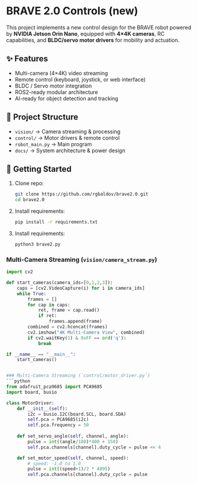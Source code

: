 # BRAVE 2.0 Controls (new)

This project implements a new control design for the BRAVE robot powered by **NVIDIA Jetson Orin Nano**, equipped with **4×4K cameras**, RC capabilities, and **BLDC/servo motor drivers** for mobility and actuation.  

## ✨ Features
- Multi-camera (4×4K) video streaming
- Remote control (keyboard, joystick, or web interface)
- BLDC / Servo motor integration
- ROS2-ready modular architecture
- AI-ready for object detection and tracking

## 📂 Project Structure
- `vision/` → Camera streaming & processing
- `control/` → Motor drivers & remote control
- `robot_main.py` → Main program
- `docs/` → System architecture & power design

## 🚀 Getting Started
1. Clone repo:
   ```bash
   git clone https://github.com/rgbaldov/brave2.0.git
   cd brave2.0
2. Install requirements:
    ```bash
   pip install -r requirements.txt
3. Install requirements:
    ```bash
   python3 brave2.py

### Multi-Camera Streaming (`vision/camera_stream.py`)
```python
import cv2

def start_cameras(camera_ids=[0,1,2,3]):
    caps = [cv2.VideoCapture(i) for i in camera_ids]
    while True:
        frames = []
        for cap in caps:
            ret, frame = cap.read()
            if ret:
                frames.append(frame)
        combined = cv2.hconcat(frames)
        cv2.imshow("4K Multi-Camera View", combined)
        if cv2.waitKey(1) & 0xFF == ord('q'):
            break

if __name__ == "__main__":
    start_cameras()


### Multi-Camera Streaming (`control/motor_driver.py`)
```python
from adafruit_pca9685 import PCA9685
import board, busio

class MotorDriver:
    def __init__(self):
        i2c = busio.I2C(board.SCL, board.SDA)
        self.pca = PCA9685(i2c)
        self.pca.frequency = 50
    
    def set_servo_angle(self, channel, angle):
        pulse = int((angle/180)*400 + 150)
        self.pca.channels[channel].duty_cycle = pulse << 4

    def set_motor_speed(self, channel, speed):
        # speed: -1.0 to 1.0
        pulse = int((speed+1)/2 * 4095)
        self.pca.channels[channel].duty_cycle = pulse
